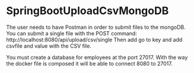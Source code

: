 # SpringBootUploadCsvMongoDB
The user needs to have Postman in order to submit files to the mongoDB.
You can submit a single file with the POST command: http://localhost:8080/api/upload/csv/single 
Then add go to key and add csvfile and value with the CSV file.

You must create a database for employees at the port 27017. With the way the docker file is composed it will be able to connect 8080 to 27017.
